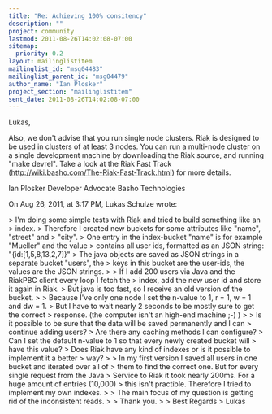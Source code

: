 ```yaml
---
title: "Re: Achieving 100% consitency"
description: ""
project: community
lastmod: 2011-08-26T14:02:08-07:00
sitemap:
  priority: 0.2
layout: mailinglistitem
mailinglist_id: "msg04483"
mailinglist_parent_id: "msg04479"
author_name: "Ian Plosker"
project_section: "mailinglistitem"
sent_date: 2011-08-26T14:02:08-07:00
---
```



Lukas,

Also, we don't advise that you run single node clusters. Riak is designed to be 
used in clusters of at least 3 nodes. You can run a multi-node cluster on a 
single development machine by downloading the Riak source, and running "make 
devrel". Take a look at the Riak Fast Track 
(http://wiki.basho.com/The-Riak-Fast-Track.html) for more details.

Ian Plosker
Developer Advocate
Basho Technologies

On Aug 26, 2011, at 3:17 PM, Lukas Schulze wrote:

&gt; I'm doing some simple tests with Riak and tried to build something like an 
&gt; index.
&gt; Therefore I created new buckets for some attributes like "name", "street" and 
&gt; "city".
&gt; One entry in the index-bucket "name" is for example "Mueller" and the value 
&gt; contains all user ids, formatted as an JSON string: "{id:[1,5,8,13,2,7]}"
&gt; The java objects are saved as JSON strings in a separate bucket "users", the 
&gt; keys in this bucket are the user-ids, the values are the JSON strings.
&gt; 
&gt; If I add 200 users via Java and the RiakPBC client every loop I fetch the 
&gt; index, add the new user id and store it again in Riak.
&gt; But java is too fast, so I receive an old version of the bucket.
&gt; 
&gt; Because I've only one node I set the n-value to 1, r = 1, w = 1 and dw = 1.
&gt; But I have to wait nearly 2 seconds to be mostly sure to get the correct 
&gt; response. (the computer isn't an high-end machine ;-) )
&gt; 
&gt; Is it possible to be sure that the data will be saved permanently and I can 
&gt; continue adding users?
&gt; Are there any caching methods I can configure?
&gt; Can I set the default n-value to 1 so that every newly created bucket will 
&gt; have this value?
&gt; Does Riak have any kind of indexes or is it possible to implement it a better 
&gt; way?
&gt; 
&gt; In my first version I saved all users in one bucket and iterated over all of 
&gt; them to find the correct one. But for every single request from the Java 
&gt; Service to Riak it took nearly 200ms. For a huge amount of entries (10,000) 
&gt; this isn't practible. Therefore I tried to implement my own indexes.
&gt; 
&gt; The main focus of my question is getting rid of the inconsistent reads.
&gt; 
&gt; Thank you.
&gt; 
&gt; Best Regards
&gt; Lukas

